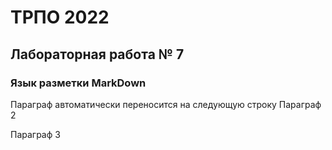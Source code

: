 ТРПО 2022
=========

Лабораторная работа № 7
--------------------------

### Язык разметки MarkDown

Параграф  автоматически переносится на следующую строку
Параграф 2

Параграф 3
